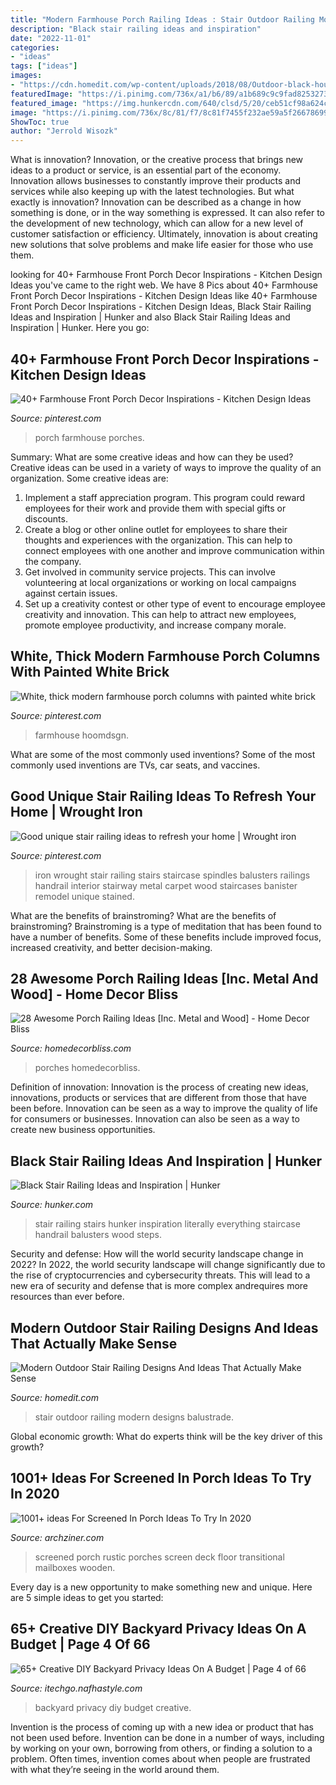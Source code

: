 ```yaml
---
title: "Modern Farmhouse Porch Railing Ideas : Stair Outdoor Railing Modern Designs Balustrade"
description: "Black stair railing ideas and inspiration"
date: "2022-11-01"
categories:
- "ideas"
tags: ["ideas"]
images:
- "https://cdn.homedit.com/wp-content/uploads/2018/08/Outdoor-black-house-modern-stair-balustrade.jpg"
featuredImage: "https://i.pinimg.com/736x/a1/b6/89/a1b689c9c9fad82532730193e9a5ab74.jpg"
featured_image: "https://img.hunkercdn.com/640/clsd/5/20/ceb51cf98a624cadabb1602208c9cfde.jpg"
image: "https://i.pinimg.com/736x/8c/81/f7/8c81f7455f232ae59a5f26678699cc5a.jpg"
ShowToc: true
author: "Jerrold Wisozk"
---
```



What is innovation?
Innovation, or the creative process that brings new ideas to a product or service, is an essential part of the economy. Innovation allows businesses to constantly improve their products and services while also keeping up with the latest technologies. But what exactly is innovation?
Innovation can be described as a change in how something is done, or in the way something is expressed. It can also refer to the development of new technology, which can allow for a new level of customer satisfaction or efficiency. Ultimately, innovation is about creating new solutions that solve problems and make life easier for those who use them.

	

		
looking for 40+ Farmhouse Front Porch Decor Inspirations - Kitchen Design Ideas you've came to the right web. We have 8 Pics about 40+ Farmhouse Front Porch Decor Inspirations - Kitchen Design Ideas like 40+ Farmhouse Front Porch Decor Inspirations - Kitchen Design Ideas, Black Stair Railing Ideas and Inspiration | Hunker and also Black Stair Railing Ideas and Inspiration | Hunker. Here you go:
		
    
## 40+ Farmhouse Front Porch Decor Inspirations - Kitchen Design Ideas

<img loading=lazy src="https://i.pinimg.com/736x/9a/eb/3c/9aeb3c7cb526dca13d7ece9926aa2f33.jpg" onerror="this.onerror=null;this.src='https://tse3.mm.bing.net/th?id=OIP.KZSmLtsZ-OwBPy1FyQ0JvAHaJ3&amp;pid=15.1';" alt="40+ Farmhouse Front Porch Decor Inspirations - Kitchen Design Ideas">

_Source: pinterest.com_

>porch farmhouse porches. 

	

Summary: What are some creative ideas and how can they be used?
Creative ideas can be used in a variety of ways to improve the quality of an organization. Some creative ideas are:
1. Implement a staff appreciation program. This program could reward employees for their work and provide them with special gifts or discounts.
2. Create a blog or other online outlet for employees to share their thoughts and experiences with the organization. This can help to connect employees with one another and improve communication within the company.
3. Get involved in community service projects. This can involve volunteering at local organizations or working on local campaigns against certain issues.
4. Set up a creativity contest or other type of event to encourage employee creativity and innovation. This can help to attract new employees, promote employee productivity, and increase company morale.

    
## White, Thick Modern Farmhouse Porch Columns With Painted White Brick

<img loading=lazy src="https://i.pinimg.com/736x/8c/81/f7/8c81f7455f232ae59a5f26678699cc5a.jpg" onerror="this.onerror=null;this.src='https://tse3.mm.bing.net/th?id=OIP.BKKJW5cD8hChL54fa1byjQHaIb&amp;pid=15.1';" alt="White, thick modern farmhouse porch columns with painted white brick">

_Source: pinterest.com_

>farmhouse hoomdsgn. 

	

What are some of the most commonly used inventions?
Some of the most commonly used inventions are TVs, car seats, and vaccines.

    
## Good Unique Stair Railing Ideas To Refresh Your Home | Wrought Iron

<img loading=lazy src="https://i.pinimg.com/736x/a1/b6/89/a1b689c9c9fad82532730193e9a5ab74.jpg" onerror="this.onerror=null;this.src='https://tse3.mm.bing.net/th?id=OIP.cRLswLU9G653p2l2Oj0Z6QAAAA&amp;pid=15.1';" alt="Good unique stair railing ideas to refresh your home | Wrought iron">

_Source: pinterest.com_

>iron wrought stair railing stairs staircase spindles balusters railings handrail interior stairway metal carpet wood staircases banister remodel unique stained. 

	

What are the benefits of brainstroming?
What are the benefits of brainstroming? Brainstroming is a type of meditation that has been found to have a number of benefits. Some of these benefits include improved focus, increased creativity, and better decision-making.

    
## 28 Awesome Porch Railing Ideas [Inc. Metal And Wood] - Home Decor Bliss

<img loading=lazy src="https://homedecorbliss.com/wp-content/uploads/2020/11/wood-deck-with-view-to-the-forest-28-awesome-porch-railing-ideas-768x1152.jpg" onerror="this.onerror=null;this.src='https://tse1.mm.bing.net/th?id=OIP.WiqKIiyk_JbztjzX5G-8MQHaLH&amp;pid=15.1';" alt="28 Awesome Porch Railing Ideas [Inc. Metal and Wood] - Home Decor Bliss">

_Source: homedecorbliss.com_

>porches homedecorbliss. 

	

Definition of innovation:
Innovation is the process of creating new ideas, innovations, products or services that are different from those that have been before. Innovation can be seen as a way to improve the quality of life for consumers or businesses. Innovation can also be seen as a way to create new business opportunities.

    
## Black Stair Railing Ideas And Inspiration | Hunker

<img loading=lazy src="https://img.hunkercdn.com/640/clsd/5/20/ceb51cf98a624cadabb1602208c9cfde.jpg" onerror="this.onerror=null;this.src='https://tse2.mm.bing.net/th?id=OIP.6jN7RFJQxQX7yY9IWtnL4wHaLH&amp;pid=15.1';" alt="Black Stair Railing Ideas and Inspiration | Hunker">

_Source: hunker.com_

>stair railing stairs hunker inspiration literally everything staircase handrail balusters wood steps. 

	

Security and defense: How will the world security landscape change in 2022?
In 2022, the world security landscape will change significantly due to the rise of cryptocurrencies and cybersecurity threats. This will lead to a new era of security and defense that is more complex andrequires more resources than ever before.

    
## Modern Outdoor Stair Railing Designs And Ideas That Actually Make Sense

<img loading=lazy src="https://cdn.homedit.com/wp-content/uploads/2018/08/Outdoor-black-house-modern-stair-balustrade.jpg" onerror="this.onerror=null;this.src='https://tse2.mm.bing.net/th?id=OIP.1YwiUwJgcskPTmE0pf-kAgHaLH&amp;pid=15.1';" alt="Modern Outdoor Stair Railing Designs And Ideas That Actually Make Sense">

_Source: homedit.com_

>stair outdoor railing modern designs balustrade. 

	

Global economic growth: What do experts think will be the key driver of this growth?
 

    
## 1001+ Ideas For Screened In Porch Ideas To Try In 2020

<img loading=lazy src="https://archziner.com/wp-content/uploads/2020/08/how-to-screen-in-a-porch-wooden-lounge-chairs-small-wooden-coffee-table-on-wooden-floor-wooden-ceiling.jpg" onerror="this.onerror=null;this.src='https://tse1.mm.bing.net/th?id=OIP.MzCEib8aocz1T3i11-QfSQHaGT&amp;pid=15.1';" alt="1001+ ideas For Screened In Porch Ideas To Try In 2020">

_Source: archziner.com_

>screened porch rustic porches screen deck floor transitional mailboxes wooden. 

	

Every day is a new opportunity to make something new and unique. Here are 5 simple ideas to get you started: 

    
## 65+ Creative DIY Backyard Privacy Ideas On A Budget | Page 4 Of 66

<img loading=lazy src="http://itechgo.com/wp-content/uploads/2018/05/Creative-DIY-Backyard-Privacy-Ideas-On-A-Budget-58.jpg" onerror="this.onerror=null;this.src='https://tse4.mm.bing.net/th?id=OIP.aKc6y-OQr_3HMayOFN39UgHaE9&amp;pid=15.1';" alt="65+ Creative DIY Backyard Privacy Ideas On A Budget | Page 4 of 66">

_Source: itechgo.nafhastyle.com_

>backyard privacy diy budget creative. 

	

Invention is the process of coming up with a new idea or product that has not been used before. Invention can be done in a number of ways, including by working on your own, borrowing from others, or finding a solution to a problem. Often times, invention comes about when people are frustrated with what they’re seeing in the world around them.


